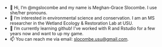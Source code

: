 - 👋 Hi, I’m @mgslocombe and my name is Meghan-Grace Slocombe. I use she/her pronouns.
- 👀 I’m interested in environmental science and conservation. I am an MS researcher in the Wetland Ecology & Restoration Lab at USU.
- 🌱 I’m currently learning github! I've worked with R and Rstudio for a few years now and want to up my game.
- 📫 You can reach me via email: slocombe.usu@gmail.com.

<!---
mgslocombe/mgslocombe is a ✨ special ✨ repository because its `README.md` (this file) appears on your GitHub profile.
You can click the Preview link to take a look at your changes.
--->
